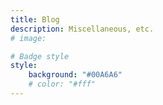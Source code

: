 ```yaml
---
title: Blog
description: Miscellaneous, etc.
# image:

# Badge style
style:
    background: "#00A6A6" 
    # color: "#fff"
---
```


